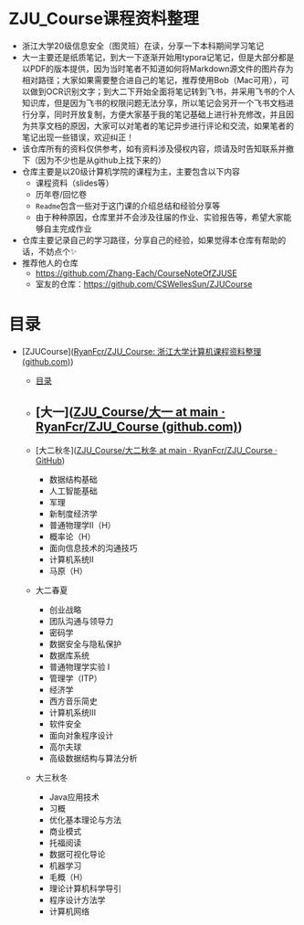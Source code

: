 # ZJU_Course课程资料整理

- 浙江大学20级信息安全（图灵班）在读，分享一下本科期间学习笔记
- 大一主要还是纸质笔记，到大一下逐渐开始用typora记笔记，但是大部分都是以PDF的版本提供，因为当时笔者不知道如何将Markdown源文件的图片存为相对路径；大家如果需要整合进自己的笔记，推荐使用Bob（Mac可用），可以做到OCR识别文字；到大二下开始全面将笔记转到飞书，并采用飞书的个人知识库，但是因为飞书的权限问题无法分享，所以笔记会另开一个飞书文档进行分享，同时开放复制，方便大家基于我的笔记基础上进行补充修改，并且因为共享文档的原因，大家可以对笔者的笔记异步进行评论和交流，如果笔者的笔记出现一些错误，欢迎纠正！
- 该仓库所有的资料仅供参考，如有资料涉及侵权内容，烦请及时告知联系并撤下（因为不少也是从github上找下来的）
- 仓库主要是以20级计算机学院的课程为主，主要包含以下内容
  - 课程资料（slides等）
  - 历年卷/回忆卷
  - `Readme`包含一些对于这门课的介绍总结和经验分享等
  - 由于种种原因，仓库里并不会涉及往届的作业、实验报告等，希望大家能够自主完成作业
- 仓库主要记录自己的学习路径，分享自己的经验，如果觉得本仓库有帮助的话，不妨点个✨ 
- 推荐他人的仓库
  - https://github.com/Zhang-Each/CourseNoteOfZJUSE
  - 室友的仓库：https://github.com/CSWellesSun/ZJUCourse

# 目录

- [ZJUCourse]([RyanFcr/ZJU_Course: 浙江大学计算机课程资料整理 (github.com)](https://github.com/RyanFcr/ZJU_Course/tree/main))

  - [目录](https://github.com/RyanFcr/ZJU_Course#目录)

  - [大一]([ZJU_Course/大一 at main · RyanFcr/ZJU_Course (github.com)](https://github.com/RyanFcr/ZJU_Course/tree/main/大一))
    - 
  - [大二秋冬]([ZJU_Course/大二秋冬 at main · RyanFcr/ZJU_Course · GitHub](https://github.com/RyanFcr/ZJU_Course/tree/main/大二秋冬))
    - 数据结构基础
    - 人工智能基础
    - 军理
    - 新制度经济学
    - 普通物理学Ⅱ（H）
    - 概率论（H）
    - 面向信息技术的沟通技巧
    - 计算机系统Ⅱ
    - 马原（H）
  - 大二春夏
    - 创业战略
    - 团队沟通与领导力
    - 密码学
    - 数据安全与隐私保护
    - 数据库系统
    - 普通物理学实验 Ⅰ
    - 管理学（ITP）
    - 经济学
    - 西方音乐简史
    - 计算机系统Ⅲ
    - 软件安全
    - 面向对象程序设计
    - 高尔夫球
    - 高级数据结构与算法分析
  - 大三秋冬
    - Java应用技术
    - 习概
    - 优化基本理论与方法
    - 商业模式
    - 托福阅读
    - 数据可视化导论
    - 机器学习
    - 毛概（H）
    - 理论计算机科学导引
    - 程序设计方法学
    - 计算机网络
